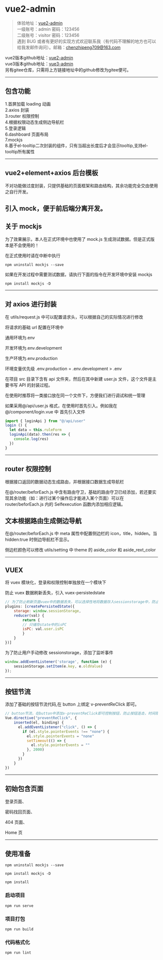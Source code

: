 # vue2-admin

>体验地址：[vue2-admin](https://czp709.github.io/)  
>一级账号：admin 密码：123456  
>二级账号：visitor 密码：123456  
>遇到 BUG 或者有更好的实现方式欢迎联系我（有代码不理解的地方也可以给我发邮件询问）。邮箱：chenzhipeng709@163.com  

vue2版本github地址：[vue2-admin](https://github.com/czp709/vue2-admin)  
vue3版本github地址：[vue3-admin](https://github.com/czp709/vue-admin)  
另有gitee仓库，只需将上方链接地址中的github修改为gitee便可。

---
## 包含功能
1.首屏加载 loading 动画  
2.axios 封装  
3.router 权限控制  
4.根据权限动态生成侧边导航栏  
5.登录逻辑  
6.dashboard 页面布局  
7.mockjs  
8.基于el-tooltip二次封装的组件，只有当超出长度后才会显示tooltip,支持el-tooltip所有属性

---


## vue2+element+axios 后台模板
不对功能做过度封装，只提供基础的页面框架和路由结构，其余功能完全交由使用之自行开发。

## 引入 mock，便于前后端分离开发。

## 关于 mockjs

为了效果展示，本人在正式环境中也使用了 mock.js 生成测试数据。但是正式版本是不会使用的！

在正式使用时请在中断中执行

```
npm uninstall mockjs --save
```

如果在开发过程中需要测试数据，请执行下面的指令在开发环境中安装 mockjs

```
npm install mockjs -D
```

---

## 对 axios 进行封装

在 utils/request.js 中可以配置请求头，可以根据自己的实际情况进行修改

将请求的基础 url 配置在环境中

通用环境为.env

开发环境为.env.development

生产环境为.env.production

环境变量优先级 .env.production = .env.development > .env

在项目 src 目录下含有 api 文件夹，然后在其中新建 user.js 文件，这个文件是主要书写 API 的封装过程。

在使用时推荐将一类接口放在同一个文件下，方便我们进行调试和统一管理

如果采用@/api/user.js 格式，在使用时首先引入。例如我在@/component/login.vue 中
首先引入文件

```JavaScript
import { loginApi } from "@/api/user"
login () {
  let data = this.ruleForm
  loginApi(data).then(res => {
    console.log(res)
  })
}

```

---

## router 权限控制

根据接口返回的数据动态生成路由，并根据接口数据生成导航栏

在@/router/beforEach.js 中含有路由守卫，基础的路由守卫已经添加，若还要实现其余功能（如：进行过某个操作后才能进入某个页面）可以在 router/beforEach.js 内的 Selfexecution 函数内添加相应逻辑。

## 文本根据路由生成侧边导航

在@/router/beforEach.js 中 meta 属性中配置侧边栏的 icon，title，hidden。当 hidden:true 时侧边导航栏不显示。

侧边栏颜色可以修改 utils/setting 中 theme 的 aside_color 和 aside_rext_color

---

## VUEX

将 vuex 模块化，登录和权限控制单独放在一个模块下

防止 vuex 数据刷新丢失，引入 vuex-persistedstate

```JavaScript
// 为了防止刷新页面vuex中的数据丢失，可以选择性地将数据存入sessionstorage中，防止丢失
plugins: [createPersistedState({
    storage: window.sessionStorage,
    reducer(val) {
        return {
        // 只储存state中的isPC
        isPC: val.user.isPC
        }
    }
})]
```

为了防止用户手动修改 sessionstorage，添加了监听事件

```JavaScript
window.addEventListener('storage', function (e) {
    sessionStorage.setItem(e.key, e.oldValue)
});
```

---

## 按钮节流

添加了基础的按钮节流代码,在 button 上绑定 v-preventReClick 即可。

```JavaScript
// button节流，在button中添加v-preventReClick即可控制按钮，防止按钮连击，时间限制2s
Vue.directive("preventReClick", {
    inserted(el, binding) {
      el.addEventListener("click", () => {
        if (el.style.pointerEvents !== "none") {
          el.style.pointerEvents = "none"
          setTimeout(() => {
            el.style.pointerEvents = ""
          }, 2000)
        }
      })
    }
})
```

---

## 初始包含页面

登录页面、

密码找回页面、

404 页面、

Home 页

---

## 使用准备

```
npm uninstall mockjs --save

npm install mockjs -D

npm install
```

### 启动项目

```
npm run serve
```

### 项目打包

```
npm run build
```

### 代码格式化

```
npm run lint
```
